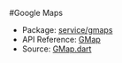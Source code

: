 #Google Maps

* Package: [service/gmaps](api:)
* API Reference: [GMap](api:service/gmaps)
* Source: [GMap.dart](source:lib/src/service/gmaps)
